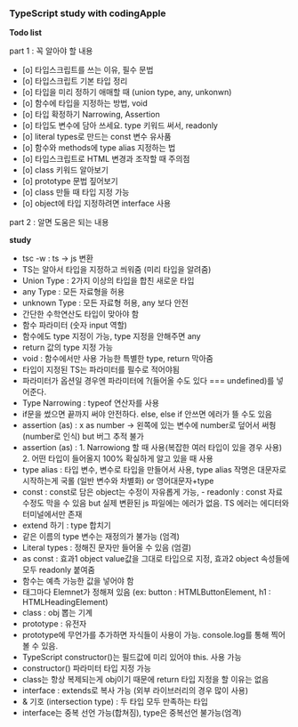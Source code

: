 <h3>TypeScript study with codingApple</h3>

<b>Todo list</b>

part 1 : 꼭 알아야 할 내용

- [o] 타입스크립트를 쓰는 이유, 필수 문법
- [o] 타입스크립트 기본 타입 정리
- [o] 타입을 미리 정하기 애매할 때 (union type, any, unkonwn)
- [o] 함수에 타입을 지정하는 방법, void
- [o] 타입 확정하기 Narrowing, Assertion
- [o] 타입도 변수에 담아 쓰세요. type 키워드 써서, readonly
- [o] literal types로 만드는 const 변수 유사품
- [o] 함수와 methods에 type alias 지정하는 법
- [o] 타입스크립트로 HTML 변경과 조작할 때 주의점
- [o] class 키워드 알아보기
- [o] prototype 문법 짚어보기
- [o] class 만들 때 타입 지정 가능
- [o] object에 타입 지정하려면 interface 사용

part 2 : 알면 도움은 되는 내용

<b>study</b>

- tsc -w : ts -> js 변환
- TS는 알아서 타입을 지정하고 씌워줌 (미리 타입을 알려줌)
- Union Type : 2가지 이상의 타입을 합친 새로운 타입
- any Type : 모든 자료형을 허용
- unknown Type : 모든 자료형 허용, any 보다 안전
- 간단한 수학연산도 타입이 맞아야 함
- 함수 파라미터 (숫자 input 역할)
- 함수에도 type 지정이 가능, type 지정을 안해주면 any
- return 값의 type 지정 가능
- void : 함수에서만 사용 가능한 특별한 type, return 막아줌
- 타입이 지정된 TS는 파라미터를 필수로 적어야됨
- 파라미터가 옵션일 경우엔 파라미터에 ?(들어올 수도 있다 === undefined)를 넣어준다.
- Type Narrowing : typeof 연산자를 사용
- if문을 썼으면 끝까지 써야 안전하다. else, else if 안쓰면 에러가 뜰 수도 있음
- assertion (as) : x as number -> 왼쪽에 있는 변수에 number로 덮어서 써줭 (number로 인식) but 버그 추적 불가
- assertion (as) : 1. Narrowiong 할 때 사용(복잡한 여러 타입이 있을 경우 사용) 2. 어떤 타입이 들어올지 100% 확실하게 알고 있을 때 사용
- type alias : 타입 변수, 변수로 타입을 만들어서 사용, type alias 작명은 대문자로 시작하는게 국롤 (일반 변수와 차별화) or 영어대문자+type
- const : const로 담은 object는 수정이 자유롭게 가능, - readonly : const 자료 수정도 막을 수 있음 but 실제 변환된 js 파일에는 에러가 없음. TS 에러는 에디터와 터미널에서만 존재
- extend 하기 : type 합치기
- 같은 이름의 type 변수는 재정의가 불가능 (엄격)
- Literal types : 정해진 문자만 들어올 수 있음 (엄결)
- as const : 효과1 object value값을 그대로 타입으로 지정, 효과2 object 속성들에 모두 readonly 붙여줌
- 함수는 예측 가능한 값을 넣어야 함
- 태그마다 Elemnet가 정해져 있음 (ex: button : HTMLButtonElement, h1 : HTMLHeadingElement)
- class : obj 뽑는 기계
- prototype : 유전자
- prototype에 무언가를 추가하면 자식들이 사용이 가능. console.log를 통해 찍어볼 수 있음.
- TypeScript constructor()는 필드값에 미리 있어야 this. 사용 가능
- constructor() 파라미터 타입 지정 가능
- class는 항상 복제되는게 obj이기 때문에 return 타입 지정을 할 이유는 없음
- interface : extends로 복사 가능 (외부 라이브러리의 경우 많이 사용)
- & 기호 (intersection type) : 두 타입 모두 만족하는 타입
- interface는 중복 선언 가능(합쳐짐), type은 중복선언 불가능(엄격)
